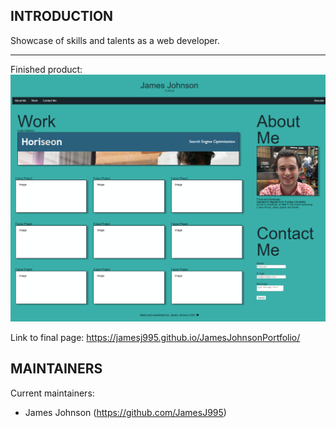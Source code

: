 INTRODUCTION
------------

Showcase of skills and talents as a web developer.

------------

Finished product:
![FinalPage](./assets/images/finalpage.png)

Link to final page:
https://jamesj995.github.io/JamesJohnsonPortfolio/

MAINTAINERS
-----------

Current maintainers:
 * James Johnson (https://github.com/JamesJ995)